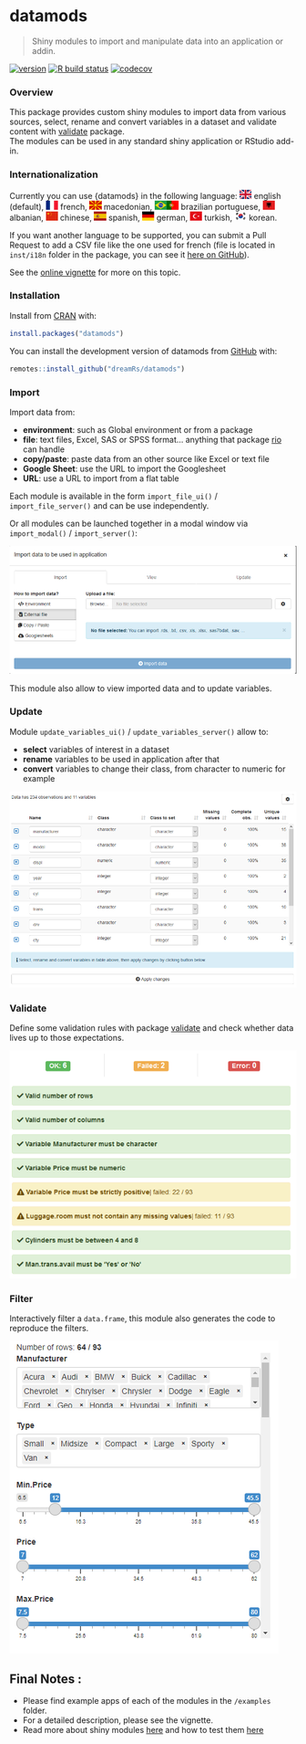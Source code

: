 
<!-- README.md is generated from README.Rmd. Please edit that file -->

# datamods

> Shiny modules to import and manipulate data into an application or
> addin.

<!-- badges: start -->

[![version](http://www.r-pkg.org/badges/version/datamods)](https://CRAN.R-project.org/package=datamods)
[![R build
status](https://github.com/dreamRs/datamods/workflows/R-CMD-check/badge.svg)](https://github.com/dreamRs/datamods/actions)
[![codecov](https://app.codecov.io/gh/dreamRs/datamods/branch/master/graphs/badge.svg)](https://app.codecov.io/gh/dreamRs/datamods)
<!-- badges: end -->

### Overview

This package provides custom shiny modules to import data from various
sources, select, rename and convert variables in a dataset and validate
content with [validate](https://github.com/data-cleaning/validate)
package.  
The modules can be used in any standard shiny application or RStudio
add-in.

### Internationalization

Currently you can use {datamods} in the following language:
<img src="man/figures/i18n/gb.svg" height="16" style="height:16px"/>
english (default),
<img src="man/figures/i18n/fr.svg" height="16" style="height:16px"/>
french,
<img src="man/figures/i18n/mk.svg" height="16" style="height:16px"/>
macedonian,
<img src="man/figures/i18n/br.svg" height="16" style="height:16px"/><img src="man/figures/i18n/pt.svg" height="16" style="height:16px"/>
brazilian portuguese,
<img src="man/figures/i18n/al.svg" height="16" style="height:16px"/>
albanian,
<img src="man/figures/i18n/cn.svg" height="16" style="height:16px"/>
chinese,
<img src="man/figures/i18n/es.svg" height="16" style="height:16px"/>
spanish,
<img src="man/figures/i18n/de.svg" height="16" style="height:16px"/>
german,
<img src="man/figures/i18n/tr.svg" height="16" style="height:16px"/>
turkish,
<img src="man/figures/i18n/kr.svg" height="16" style="height:16px"/>
korean.

If you want another language to be supported, you can submit a Pull
Request to add a CSV file like the one used for french (file is located
in `inst/i18n` folder in the package, you can see it [here on
GitHub](https://github.com/dreamRs/datamods/blob/master/inst/i18n/fr.csv)).

See the [online
vignette](https://dreamrs.github.io/datamods/articles/i18n.html) for
more on this topic.

### Installation

Install from [CRAN](https://CRAN.R-project.org/package=datamods) with:

``` r
install.packages("datamods")
```

You can install the development version of datamods from
[GitHub](https://github.com/dreamRs/datamods) with:

``` r
remotes::install_github("dreamRs/datamods")
```

### Import

Import data from:

-   **environment**: such as Global environment or from a package
-   **file**: text files, Excel, SAS or SPSS format… anything that
    package [rio](https://github.com/leeper/rio) can handle
-   **copy/paste**: paste data from an other source like Excel or text
    file
-   **Google Sheet**: use the URL to import the Googlesheet
-   **URL**: use a URL to import from a flat table

Each module is available in the form `import_file_ui()` /
`import_file_server()` and can be use independently.

Or all modules can be launched together in a modal window via
`import_modal()` / `import_server()`:

![](man/figures/datamods-modal.png)

This module also allow to view imported data and to update variables.

### Update

Module `update_variables_ui()` / `update_variables_server()` allow to:

-   **select** variables of interest in a dataset
-   **rename** variables to be used in application after that
-   **convert** variables to change their class, from character to
    numeric for example

![](man/figures/datamods-update.png)

### Validate

Define some validation rules with package
[validate](https://github.com/data-cleaning/validate) and check whether
data lives up to those expectations.

![](man/figures/datamods-validation.png)

### Filter

Interactively filter a `data.frame`, this module also generates the code
to reproduce the filters.

![](man/figures/datamods-filter.png)

## Final Notes :

-   Please find example apps of each of the modules in the `/examples`
    folder.
-   For a detailed description, please see the vignette.
-   Read more about shiny modules
    [here](https://shiny.rstudio.com/articles/modules.html) and how to
    test them [here](https://mastering-shiny.org/scaling-testing.html)
